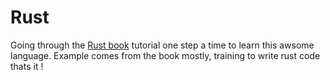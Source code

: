 # Rust

Going through the [Rust book](https://doc.rust-lang.org/book/) tutorial one step a time to learn this awsome language.
Example comes from the book mostly, training to write rust code thats it !
